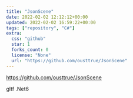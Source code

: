 ```yaml
---
title: "JsonScene"
date: 2022-02-02 12:12:12+00:00
updated: 2022-02-02 16:59:22+00:00
tags: ["repository", "C#"]
extra:
  css: "github"
  star: 1
  forks_count: 0
  license: "None"
  url: "https://github.com/ousttrue/JsonScene"
---
```


<https://github.com/ousttrue/JsonScene>

gltf .Net6
